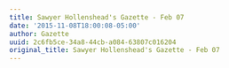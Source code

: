 ```yaml
---
title: Sawyer Hollenshead's Gazette - Feb 07
date: '2015-11-08T18:00:08-05:00'
author: Gazette
uuid: 2c6fb5ce-34a8-44cb-a084-63807c016204
original_title: Sawyer Hollenshead's Gazette - Feb 07
---
```


